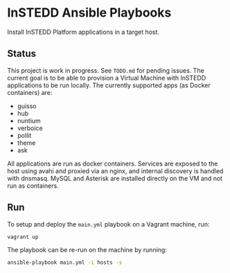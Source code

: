 # InSTEDD Ansible Playbooks

Install InSTEDD Platform applications in a target host.

## Status

This project is work in progress. See `TODO.md` for pending issues. The current goal is to be able to provision a Virtual Machine with InSTEDD applications to be run locally. The currently supported apps (as Docker containers) are:

- guisso
- hub
- nuntium
- verboice
- pollit
- theme
- ask

All applications are run as docker containers. Services are exposed to the host using avahi and proxied via an nginx, and internal discovery is handled with dnsmasq. MySQL and Asterisk are installed directly on the VM and not run as containers.

## Run

To setup and deploy the `main.yml` playbook on a Vagrant machine, run:
```bash
vagrant up
```

The playbook can be re-run on the machine by running:
```bash
ansible-playbook main.yml -i hosts -s
```

